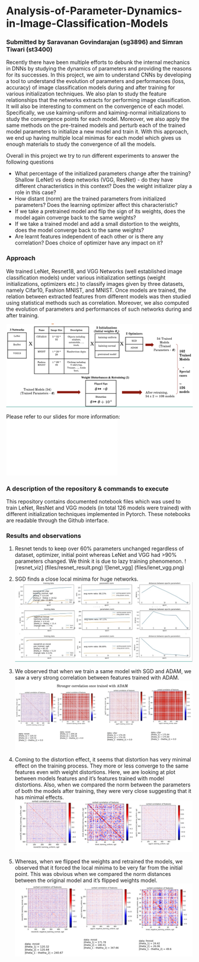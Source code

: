 # Analysis-of-Parameter-Dynamics-in-Image-Classification-Models

### Submitted by Saravanan Govindarajan (sg3896) and Simran Tiwari (st3400)

Recently there have been multiple efforts to debunk the internal mechanics in DNNs by studying the dynamics of parameters and providing the reasons for its successes. In this project, we aim to understand CNNs by developing a tool to understand the evolution of parameters and performances (loss, accuracy) of image classification models during and after training for various initialization techniques. We also plan to study the feature relationships that the networks extracts for performing image classification. It will also be interesting to comment on the convergence of each model. Specifically, we use kaiming-uniform and kaiming-normal initializations to study the convergence points for each model. Moreover, we also apply the same methods on the pre-trained models and perturb each of the trained model parameters to initialize a new model and train it. With this approach, we end up having multiple local minimas for each model which gives us enough materials to study the convergence of all the models.

Overall in this project we try to run different experiments to answer the following questions 
- What percentage of the initialized parameters change after the training? Shallow (LeNet) vs deep networks (VGG, ResNet) - do they have different characteristics in this context? Does the weight initializer play a role in this case? 
- How distant (norm) are the trained parameters from initialized parameters? Does the learning optimizer affect this characteristic? 
- If we take a pretrained model and flip the sign of its weights, does the model again converge back to the same weights? 
- If we take a trained model and add a small distortion to the weights, does the model converge back to the same weights? 
- Are learnt features independent of each other or is there any correlation?  Does choice of optimizer have any impact on it? 

### Approach
We trained LeNet, Resnet18, and VGG Networks (well established image classification models) under various initialization settings (weight initializations, optimizers etc.) to classify images given by three datasets, namely Cifar10, Fashion MNIST, and MNIST. Once models are trained, the relation between extracted features from different models was then studied using statistical methods such as correlation. Moreover, we also computed the evolution of parameters and performances of such networks during and after training.

![training_setup](files/training_setup.png)

Please refer to our slides for more information: ![slides](files/slides.pdf) 

### A description of the repository & commands to execute

This repository contains documented notebook files which was used to train LeNet, ResNet and VGG models (in total 126 models were trained) with different initialization techniques implemented in Pytorch. These notebooks are readable through the Github interface.

### Results and observations  

1. Resnet tends to keep over 60% parameters unchanged regardless of dataset, optimizer, initial point whereas LeNet and VGG had >90% parameters changed. We think it is due to lazy training phenomenon. 
![resnet_viz] (files/resnet_result.png)
![lenet_vgg] (files/lenet_vgg.png)

2. SGD finds a close local minima for huge networks.
![sgd_observation](files/sgd.png)

3. We observed that when we train a same model with SGD and ADAM, we saw a very strong correlation between features trained with ADAM. 
![adam correlation](files/adam_correlation.png)

4. Coming to the distortion effect, it seems that distortion has very minimal effect on the training process. They more or less converge to the same features even with weight distortions. Here, we are looking at plot between models features and it’s features trained with model distortions. Also, when we compared the norm between the parameters of both the models after training, they were very close suggesting that it has minimal effects.
![distortion effects](files/distortion.png)

5. Whereas, when we flipped the weights and retrained the models, we observed that it forced the local minima to be very far from the initial point. This was obvious when we compared the norm distances between the original model and it’s flipped weights model. 
![sign flip](files/sign_flip.png)


 



